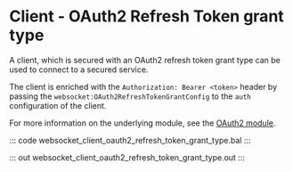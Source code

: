 # Client - OAuth2 Refresh Token grant type

A client, which is secured with an OAuth2 refresh token grant type can be
used to connect to a secured service.

The client is enriched with the `Authorization: Bearer <token>` header by
passing the `websocket:OAuth2RefreshTokenGrantConfig` to the `auth`
configuration of the client.

For more information on the underlying module,
see the [OAuth2 module](https://lib.ballerina.io/ballerina/oauth2/latest/).

::: code websocket_client_oauth2_refresh_token_grant_type.bal :::

::: out websocket_client_oauth2_refresh_token_grant_type.out :::